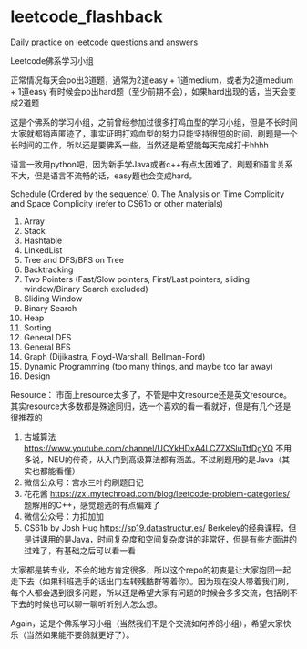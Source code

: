 # leetcode_flashback
Daily practice on leetcode questions and answers

Leetcode佛系学习小组

正常情况每天会po出3道题，通常为2道easy + 1道medium，或者为2道medium + 1道easy
有时候会po出hard题（至少前期不会），如果hard出现的话，当天会变成2道题

这是个佛系的学习小组，之前曾经参加过很多打鸡血型的学习小组，但是不长时间大家就都销声匿迹了，事实证明打鸡血型的努力只能坚持很短的时间，刷题是一个长时间的工作，所以还是要佛系一些，当然还是希望能每天完成打卡hhhh

语言一致用python吧，因为新手学Java或者c++有点太困难了。刷题和语言关系不大，但是语言不流畅的话，easy题也会变成hard。



Schedule (Ordered by the sequence)
0. The Analysis on Time Complicity and Space Complicity (refer to CS61b or other materials)
1. Array
2. Stack
3. Hashtable
4. LinkedList
5. Tree and DFS/BFS on Tree
6. Backtracking
7. Two Pointers (Fast/Slow pointers, First/Last pointers, sliding window/Binary Search excluded)
8. Sliding Window
9. Binary Search
10. Heap
11. Sorting
12. General DFS
13. General BFS
14. Graph (Dijikastra, Floyd-Warshall, Bellman-Ford)
15. Dynamic Programming (too many things, and maybe too far away)
16. Design


Resource：
市面上resource太多了，不管是中文resource还是英文resource。其实resource大多数都是殊途同归，选一个喜欢的看一看就好，但是有几个还是很推荐的
1. 古城算法 https://www.youtube.com/channel/UCYkHDxA4LCZ7XSluTtfDgYQ
   不用多说，NEU的传奇，从入门到高级算法都有涵盖。不过刷题用的是Java（其实也都能看懂）
2. 微信公众号：宫水三叶的刷题日记
3. 花花酱 https://zxi.mytechroad.com/blog/leetcode-problem-categories/
   题解用的C++，感觉题选的有点偏难了
4. 微信公众号：力扣加加
5. CS61b by Josh Hug https://sp19.datastructur.es/
   Berkeley的经典课程，但是讲课用的是Java，时间复杂度和空间复杂度讲的非常好，但是有些方面讲的过难了，有基础之后可以看一看

大家都是转专业，不会的地方肯定很多，所以这个repo的初衷是让大家抱团一起走下去（如果科班选手的话出门左转残酷群等着你）。因为现在没人带着我们刷，每个人都会遇到很多问题，所以还是希望大家有问题的时候会多多交流，包括刷不下去的时候也可以聊一聊听听别人怎么想。

Again，这是个佛系学习小组（当然我们不是个交流如何养鸽小组），希望大家快乐（当然如果能不要鸽就更好了）。
